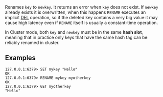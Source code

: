 Renames `key` to `newkey`.
It returns an error when `key` does not exist.
If `newkey` already exists it is overwritten, when this happens `RENAME` executes an implicit [DEL](del.md) operation, so if the deleted key contains a very big value it may cause high latency even if `RENAME` itself is usually a constant-time operation.

In Cluster mode, both `key` and `newkey` must be in the same **hash slot**, meaning that in practice only keys that have the same hash tag can be reliably renamed in cluster.

## Examples

```
127.0.0.1:6379> SET mykey "Hello"
OK
127.0.0.1:6379> RENAME mykey myotherkey
OK
127.0.0.1:6379> GET myotherkey
"Hello"
```
